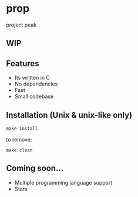 # prop
project peak

## WIP

## Features
- Its written in C
- No dependencies
- Fast
- Small codebase

## Installation (Unix & unix-like only)

`make install`

to remove:

`make clean`

## Coming soon...
- Multiple programming language support
- Stars
